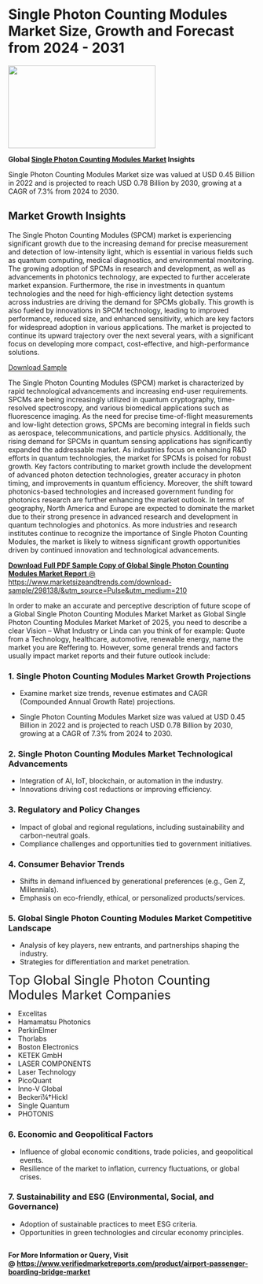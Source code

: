 <H1>Single Photon Counting Modules Market Size, Growth and Forecast from 2024 - 2031</H1><img class="aligncenter size-medium wp-image-584254" src="https://thirdeyenews.in/wp-content/uploads/2024/09/Global-Market-Research-300x168.jpeg" alt="" width="300" height="168" /><p><strong>Global&nbsp;<a href="https://www.marketsizeandtrends.com/download-sample/298138/&amp;utm_source=Pulse&amp;utm_medium=210">Single Photon Counting Modules Market</a> Insights</strong></p><p>Single Photon Counting Modules Market size was valued at USD 0.45 Billion in 2022 and is projected to reach USD 0.78 Billion by 2030, growing at a CAGR of 7.3% from 2024 to 2030.</p><p><h2>Market Growth Insights</h2> <p>The Single Photon Counting Modules (SPCM) market is experiencing significant growth due to the increasing demand for precise measurement and detection of low-intensity light, which is essential in various fields such as quantum computing, medical diagnostics, and environmental monitoring. The growing adoption of SPCMs in research and development, as well as advancements in photonics technology, are expected to further accelerate market expansion. Furthermore, the rise in investments in quantum technologies and the need for high-efficiency light detection systems across industries are driving the demand for SPCMs globally. This growth is also fueled by innovations in SPCM technology, leading to improved performance, reduced size, and enhanced sensitivity, which are key factors for widespread adoption in various applications. The market is projected to continue its upward trajectory over the next several years, with a significant focus on developing more compact, cost-effective, and high-performance solutions.</p> <p><a href="#">Download Sample</a></p> <p>The Single Photon Counting Modules (SPCM) market is characterized by rapid technological advancements and increasing end-user requirements. SPCMs are being increasingly utilized in quantum cryptography, time-resolved spectroscopy, and various biomedical applications such as fluorescence imaging. As the need for precise time-of-flight measurements and low-light detection grows, SPCMs are becoming integral in fields such as aerospace, telecommunications, and particle physics. Additionally, the rising demand for SPCMs in quantum sensing applications has significantly expanded the addressable market. As industries focus on enhancing R&D efforts in quantum technologies, the market for SPCMs is poised for robust growth. Key factors contributing to market growth include the development of advanced photon detection technologies, greater accuracy in photon timing, and improvements in quantum efficiency. Moreover, the shift toward photonics-based technologies and increased government funding for photonics research are further enhancing the market outlook. In terms of geography, North America and Europe are expected to dominate the market due to their strong presence in advanced research and development in quantum technologies and photonics. As more industries and research institutes continue to recognize the importance of Single Photon Counting Modules, the market is likely to witness significant growth opportunities driven by continued innovation and technological advancements.</p> <p><a href="#"></p><p><span class=""><strong>Download Full PDF Sample Copy of Global Single Photon Counting Modules Market Report</strong> @ <a href="https://www.marketsizeandtrends.com/download-sample/298138/&amp;utm_source=Pulse&amp;utm_medium=210" target="_blank">https://www.marketsizeandtrends.com/download-sample/298138/&amp;utm_source=Pulse&amp;utm_medium=210</a></span></p><p>In order to make an accurate and perceptive description of future scope of a Global&nbsp;Single Photon Counting Modules Market Market as Global&nbsp;Single Photon Counting Modules Market Market of 2025, you need to describe a clear Vision &ndash; What Industry or Linda can you think of for example: Quote from a Technology, healthcare, automotive, renewable energy, name the market you are Reffering to. However, some general trends and factors usually impact market reports and their future outlook include:</p><h3>1.&nbsp;<strong>Single Photon Counting Modules Market Growth Projections</strong></h3><ul><li>Examine market size trends, revenue estimates and CAGR (Compounded Annual Growth Rate) projections.</li><li><p>Single Photon Counting Modules Market size was valued at USD 0.45 Billion in 2022 and is projected to reach USD 0.78 Billion by 2030, growing at a CAGR of 7.3% from 2024 to 2030.</p></li></ul><h3>2.&nbsp;<strong>Single Photon Counting Modules Market Technological Advancements</strong></h3><ul><li>Integration of AI, IoT, blockchain, or automation in the industry.</li><li>Innovations driving cost reductions or improving efficiency.</li></ul><h3>3.&nbsp;<strong>Regulatory and Policy Changes</strong></h3><ul><li>Impact of global and regional regulations, including sustainability and carbon-neutral goals.</li><li>Compliance challenges and opportunities tied to government initiatives.</li></ul><h3>4.&nbsp;<strong>Consumer Behavior Trends</strong></h3><ul><li>Shifts in demand influenced by generational preferences (e.g., Gen Z, Millennials).</li><li>Emphasis on eco-friendly, ethical, or personalized products/services.</li></ul><h3>5.&nbsp;<strong>Global Single Photon Counting Modules Market Competitive Landscape</strong></h3><ul><li>Analysis of key players, new entrants, and partnerships shaping the industry.</li><li>Strategies for differentiation and market penetration.</li></ul><p data-pm-slice="1 1 []"><span style="color: inherit; font-family: inherit; font-size: 25px;">Top Global Single Photon Counting Modules Market Companies</span></p><div class="" data-test-id=""><p><li>Excelitas</li><li> Hamamatsu Photonics</li><li> PerkinElmer</li><li> Thorlabs</li><li> Boston Electronics</li><li> KETEK GmbH</li><li> LASER COMPONENTS</li><li> Laser Technology</li><li> PicoQuant</li><li> Inno-V Global</li><li> Beckerï¼†Hickl</li><li> Single Quantum</li><li> PHOTONIS</li></p></div><h3>6.&nbsp;<strong>Economic and Geopolitical Factors</strong></h3><ul><li>Influence of global economic conditions, trade policies, and geopolitical events.</li><li>Resilience of the market to inflation, currency fluctuations, or global crises.</li></ul><h3>7.&nbsp;<strong>Sustainability and ESG (Environmental, Social, and Governance)</strong></h3><ul><li>Adoption of sustainable practices to meet ESG criteria.</li><li>Opportunities in green technologies and circular economy principles.</li></ul><h2><strong style="font-size: 14px;">For More Information or Query, Visit @&nbsp;</strong><a style="background-color: #ffffff; font-size: 14px;" href="https://www.marketsizeandtrends.com/report/single-photon-counting-modules-market/" target="_blank">https://www.verifiedmarketreports.com/product/airport-passenger-boarding-bridge-market</a></h2>
